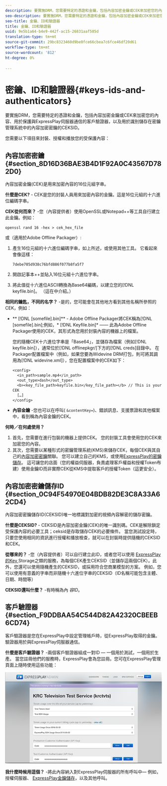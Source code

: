 ```yaml
---
description: 要實施DRM，您需要特定的憑證和金鑰，包括內容加密金鑰或CEK來加密您的內容、用於保護與ExpressPlay伺服器通信的客戶驗證器，以及用於識別儲存在密鑰管理系統中的內容加密密鑰的CEKSID。
seo-description: 要實施DRM，您需要特定的憑證和金鑰，包括內容加密金鑰或CEK來加密您的內容、用於保護與ExpressPlay伺服器通信的客戶驗證器，以及用於識別儲存在密鑰管理系統中的內容加密密鑰的CEKSID。
seo-title: 金鑰、ID和驗證器
title: 金鑰、ID和驗證器
uuid: 9e5b1a64-b4e9-442f-ac15-26831aaf585d
translation-type: tm+mt
source-git-commit: 29bc8323460d9be0fce66cbea7c6fce46df20d61
workflow-type: tm+mt
source-wordcount: '812'
ht-degree: 0%

---
```



# 密鑰、ID和驗證器{#keys-ids-and-authenticators}

要實施DRM，您需要特定的憑證和金鑰，包括內容加密金鑰或CEK來加密您的內容、用於保護與ExpressPlay伺服器通信的客戶驗證器，以及用於識別儲存在密鑰管理系統中的內容加密密鑰的CEKSID。

您需要以下項目來封裝、授權和播放您的受保護內容：

## 內容加密密鑰{#section_8D16D36BAE3B4D1F92A0C43567D782D0}

內容加密金鑰(CEK)是用來加密內容的16位元組字串。

**什麼是CEK?** - CEK是您的封裝人員用來加密內容的金鑰。這是16位元組的十六進位編碼字串。

**CEK從何而來？** -您（內容提供者）使用OpenSSL或Notepad++等工具自行建立此金鑰。例如：

```
openssl rand 16 -hex > cek_hex_file
```

或（適用於Adobe Offline Packager）:

1. 產生16位元組的十六進位編碼字串，如上所述，或使用其他工具。 它看起來會像這樣：

   ```
   7debe705d938c76bfd886f077b8fa5f7
   ```

1. 開啟記事本++並貼入16位元組十六進位字串。
1. 將此值從十六進位ASCII轉換為Base64編碼，以建立您的[!DNL keyfile.bin]。 （這在[](../../multi-drm-workflows/quick-start/package-your-content.md)中介紹。）

**相同的鑰匙，不同的名字？** -是的，您可能會在其他地方看到其他名稱所參照的CEK，例如：

* ** [!DNL [somefile].bin]** - Adobe Offline Packager將CEK稱為[!DNL [somefile].bin];例如，* [!DNL Keyfile.bin]* —— 此為Adobe Offline Packager使用的CEK，其形式為您用於封裝內容的機器上的檔案。

   您的隨機CEK十六進位字串是「Base64」，並儲存為檔案（例如[!DNL keyfile.bin]），通常位於[!DNL offlinepkgr/]下方的[!DNL creds]目錄中。 在Packager配置檔案中（例如，如果您要為Widevine DRM打包，則可將其調用為[!DNL widevine.xml]），您在配置檔案中的CEK如下：

   ```
   <config>  
     <in_path>sample.mp4</in_path>  
     <out_type>dash</out_type>
     <b><key_file_path>keyfile.bin</key_file_path></b> // This is your CEK  
     […] 
   </config> 
   ```

* **內容金鑰** -您也可以在呼叫( `&contentKey=`)、錯誤訊息、支援票證和其他檔案中，看到稱為內容金鑰的CEK。

**何時／在何處使用？**

1. 首先，您需要在進行包裝的機器上提供CEK。 您的封裝工具會使用您的CEK來加密您的內容。
1. 其次，您需要以某種形式的密鑰管理系統(KMS)來儲存CEK，每個CEK與其自己的[內容加密密鑰](../../multi-drm-workflows/glossary/glossary-cek.md)關聯。 您可以建立自己的KMS，或使用[ExpressPlay的密鑰儲存](https://www.expressplay.com/developer/key-storage/)。 這可讓您的店面（您的權益伺服器，負責處理客戶權益和授權Token布建）使用金鑰ID而非實際CEK從KMS中提取客戶的授權Token（這更安全）。

## 內容加密密鑰儲存ID {#section_0C94F54970E04BDB82DE3C8A33A62CD4}

內容加密密鑰儲存ID(CEKSID)唯一地標識對加密的視頻內容解密的儲存密鑰。

**什麼是CEKSID?** - CEKSID是內容加密金鑰(CEK)的唯一識別碼。CEK是解除鎖定受保護內容的必要工具；ceksid是存取儲存CEK的必要條件。 當您測試設定時，只要您使用相同的資訊進行授權和播放檢查，就可以在封裝時提供隨機的CEKSID和CEK。

**從哪來的？** -您（內容提供者）可以自行建立此ID，或者您可以使用 [ExpressPlay的Key ](https://www.expressplay.com/developer/key-storage/) Storage之類的服務，為每個CEK產生CEKSID（並儲存這兩個CEK）。此外，您還可以使用隨機產生的CEKSID，或採用符合您商業模型的方案。 例如，您可以使用有意義的字串而非隨機十六進位字串的CEKSID（ID名稱可能包含主體、日期、時間等）

**CEKSID還叫什麼？** -有時稱為內 *容ID*。

## 客戶驗證器{#section_F9DDBAA54C544D82A42320CBEEB6CD74}

客戶驗證器是您在ExpressPlay中設定管理帳戶時，從ExpressPlay取得的金鑰。 驗證器用於與ExpressPlay伺服器通信。

**什麼是客戶驗證器？** -兩個客戶驗證器組成一對ID — 一個用於測試，一個用於生產。 當您註冊他們的服務時，ExpressPlay會為您註冊。您可在ExpressPlay管理頁面上隨時使用這些功能：
<!--<a id="fig_c5h_xdl_wv"></a>-->

![](assets/expressplay_admin_dashboard-web.png)

**我什麼時候用這個？** -將此內容納入對ExpressPlay伺服器的所有呼叫中— 例如，授權伺服器、 [ExpressPlay金鑰儲存](https://www.expressplay.com/developer/key-storage/)，以及其他呼叫。
